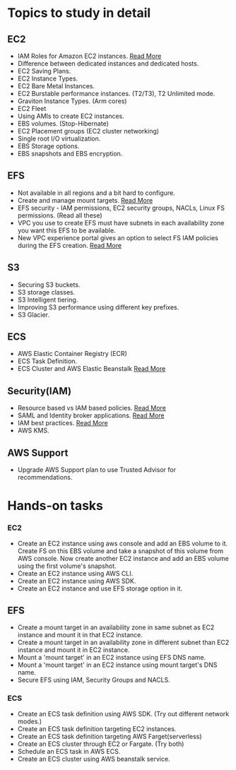 # Topics to study in detail

## EC2

- IAM Roles for Amazon EC2 instances. [Read More](https://docs.aws.amazon.com/AWSEC2/latest/UserGuide/iam-roles-for-amazon-ec2.html)
- Difference between dedicated instances and dedicated hosts.
- EC2 Saving Plans.
- EC2 Instance Types.
- EC2 Bare Metal Instances.
- EC2 Burstable performance instances. (T2/T3), T2 Unlimited mode.
- Graviton Instance Types. (Arm cores)
- EC2 Fleet
- Using AMIs to create EC2 instances.
- EBS volumes. (Stop-Hibernate)
- EC2 Placement groups (EC2 cluster networking) 
- Single root I/O virtualization.
- EBS Storage options. 
- EBS snapshots and EBS encryption.

## EFS

- Not available in all regions and a bit hard to configure.
- Create and manage mount targets. [Read More](https://docs.aws.amazon.com/efs/latest/ug/accessing-fs.html)
- EFS security - IAM permissions, EC2 security groups, NACLs, Linux FS permissions. (Read all these)
- VPC you use to create EFS must have subnets in each availability zone you want this EFS to be available.
- New VPC experience portal gives an option to select FS IAM policies during the EFS creation. [Read More](https://docs.aws.amazon.com/efs/latest/ug/iam-access-control-nfs-efs.html)

## S3

- Securing S3 buckets.
- S3 storage classes.
- S3 Intelligent tiering.
- Improving S3 performance using different key prefixes.
- S3 Glacier.


## ECS

- AWS Elastic Container Registry (ECR)
- ECS Task Definition.
- ECS Cluster and AWS Elastic Beanstalk [Read More](https://docs.aws.amazon.com/AmazonECS/latest/developerguide/clusters.html)


## Security(IAM)

- Resource based vs IAM based policies. [Read More](https://docs.aws.amazon.com/IAM/latest/UserGuide/access_policies_identity-vs-resource.html)
- SAML and Identity broker applications. [Read More](https://docs.aws.amazon.com/IAM/latest/UserGuide/id_roles_common-scenarios_federated-users.html)
- IAM best practices. [Read More](https://docs.aws.amazon.com/IAM/latest/UserGuide/best-practices.html) 
- AWS KMS. 

## AWS Support

- Upgrade AWS Support plan to use Trusted Advisor for recommendations.

# Hands-on tasks

### EC2

- Create an EC2 instance using aws console and add an EBS volume to it. Create FS on this EBS volume and take a snapshot of this volume from AWS console. Now create another EC2 instance and add an EBS volume using the first volume's snapshot.
- Create an EC2 instance using AWS CLI.
- Create an EC2 instance using AWS SDK.
- Create an EC2 instance and use EFS storage option in it. 

## EFS

- Create a mount target in an availability zone in same subnet as EC2 instance and mount it in that EC2 instance.
- Create a mount target in an availability zone in different subnet than EC2 instance and mount it in EC2 instance.
- Mount a 'mount target' in an EC2 instance using EFS DNS name.
- Mount a 'mount target' in an EC2 instance using mount target's DNS name.
- Secure EFS using IAM, Security Groups and NACLS.

### ECS

- Create an ECS task definition using AWS SDK. (Try out different network modes.)
- Create an ECS task definition targeting EC2 instances.
- Create an ECS task definition targeting AWS Farget(serverless)
- Create an ECS cluster through EC2 or Fargate. (Try both)
- Schedule an ECS task in AWS ECS.
- Create an ECS cluster using AWS beanstalk service. 
